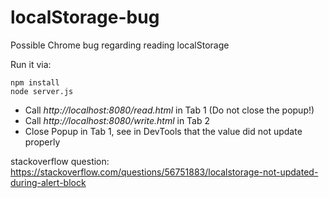 # localStorage-bug
Possible Chrome bug regarding reading localStorage

Run it via:

```
npm install
node server.js
```

- Call *http://localhost:8080/read.html* in Tab 1 (Do not close the popup!) 
- Call *http://localhost:8080/write.html* in Tab 2
- Close Popup in Tab 1, see in DevTools that the value did not update properly

stackoverflow question: https://stackoverflow.com/questions/56751883/localstorage-not-updated-during-alert-block


